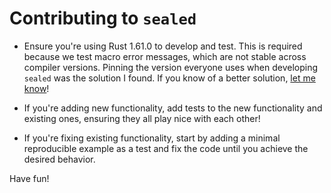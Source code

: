 # Contributing to `sealed`

- Ensure you're using Rust 1.61.0 to develop and test.
  This is required because we test macro error messages, which are not stable across
  compiler versions. Pinning the version everyone uses when developing `sealed` was the
  solution I found. If you know of a better solution,
  [let me know](https://github.com/jmg-duarte/sealed-rs/issues/new)!

- If you're adding new functionality, add tests to the new functionality and existing
  ones, ensuring they all play nice with each other!

- If you're fixing existing functionality, start by adding a minimal reproducible
  example as a test and fix the code until you achieve the desired behavior.

Have fun!
